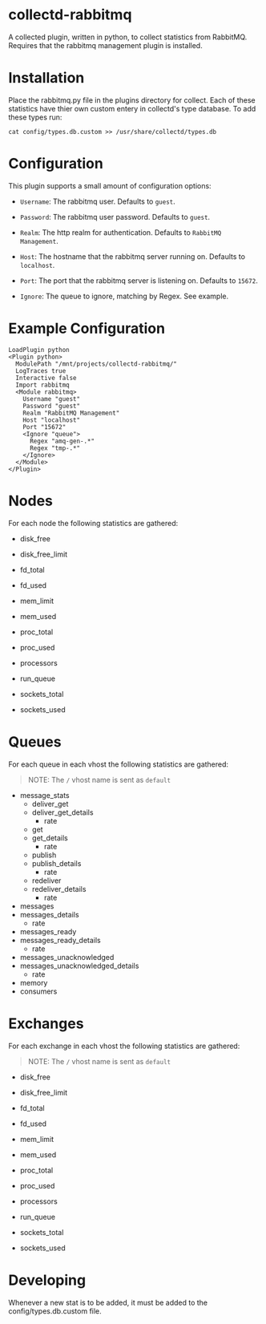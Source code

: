 collectd-rabbitmq
================= 

A collected plugin, written in python, to collect statistics from RabbitMQ. Requires that the rabbitmq management plugin is installed. 

Installation
============

Place the rabbitmq.py file in the plugins directory for collect. 
Each of these statistics have thier own custom entery in collectd's type database. 
To add these types run:

``` cat config/types.db.custom >> /usr/share/collectd/types.db ```


Configuration 
=============

This plugin supports a small amount of configuration options:

* ```Username```: The rabbitmq user. Defaults to ```guest```.

* ```Password```: The rabbitmq user password. Defaults to ```guest```.

* ```Realm```: The http realm for authentication. Defaults to ```RabbitMQ Management```. 

* ```Host```: The hostname that the rabbitmq server running on. Defaults to ```localhost```.

* ```Port```: The port that the rabbitmq server is listening on. Defaults to ```15672```.

* ```Ignore```: The queue to ignore, matching by Regex.  See example.

Example Configuration
=====================

```
LoadPlugin python
<Plugin python>
  ModulePath "/mnt/projects/collectd-rabbitmq/"
  LogTraces true
  Interactive false
  Import rabbitmq
  <Module rabbitmq>
    Username "guest"
    Password "guest"
    Realm "RabbitMQ Management"
    Host "localhost"
    Port "15672"
	<Ignore "queue">
	  Regex "amq-gen-.*"
	  Regex "tmp-.*"
	</Ignore>
  </Module>
</Plugin>
```

Nodes
=====

For each node the following statistics are gathered:

* disk_free

* disk_free_limit

* fd_total

* fd_used 

* mem_limit

* mem_used

* proc_total 

* proc_used

* processors

* run_queue

* sockets_total

* sockets_used

Queues
=======

For each queue in each vhost the following statistics are gathered:
> NOTE: The ```/``` vhost name is sent as ```default```

* message_stats
    * deliver_get
    * deliver_get_details 
    	* rate 
    * get
    * get_details
        * rate
    * publish
    * publish_details
        * rate
    * redeliver  
    * redeliver_details
        * rate
* messages
* messages_details 
    * rate
* messages_ready
* messages_ready_details
    * rate
* messages_unacknowledged
* messages_unacknowledged_details
  * rate
* memory
* consumers

Exchanges
=========

For each exchange in each vhost the following statistics are gathered: 
> NOTE: The ```/``` vhost name is sent as ```default```

* disk_free 

* disk_free_limit 

* fd_total

* fd_used

* mem_limit 

* mem_used

* proc_total

* proc_used 

* processors

* run_queue

* sockets_total

* sockets_used


Developing
==========

Whenever a new stat is to be added, it must be added to the config/types.db.custom file. 
